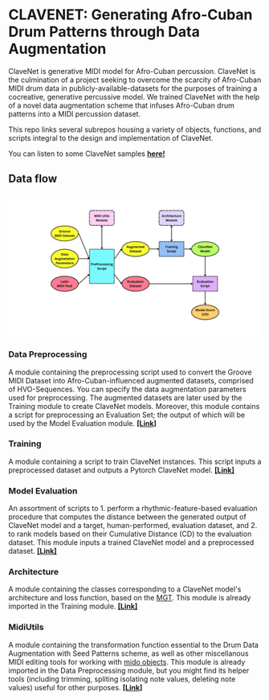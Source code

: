 # CLAVENET: Generating Afro-Cuban Drum Patterns through Data Augmentation

ClaveNet is generative MIDI model for Afro-Cuban percussion. ClaveNet is the culmination of a project seeking to overcome the scarcity of Afro-Cuban MIDI drum data in publicly-available-datasets for the purposes of training a cocreative, generative percussive model. We trained ClaveNet with the help of a novel data augmentation scheme that infuses Afro-Cuban drum patterns into a MIDI percussion dataset.

This repo links several subrepos housing a variety of objects, functions, and scripts integral to the design and implementation of ClaveNet.

You can listen to some ClaveNet samples [**here!**](https://dafg05.github.io/ClaveNet-Samples/)


## Data flow

![Data flow for trainining a ClaveNet model.](assets/DataflowNew.png)

### Data Preprocessing

A module containing the preprocessing script used to convert the Groove MIDI Dataset into Afro-Cuban-influenced augmented datasets, comprised of HVO-Sequences. You can specify the data augmentation parameters used for preprocessing. The augmented datasets are later used by the Training module to create ClaveNet models. Moreover, this module contains a script for preprocessing an Evaluation Set; the output of which will be used by the Model Evaluation module.
[**[Link]**](https://github.com/dafg05/ClaveNet-Preprocessing)

### Training

A module containing a script to train ClaveNet instances. This script inputs a preprocessed dataset and outputs a Pytorch ClaveNet model.
[**[Link]**](https://github.com/dafg05/ClaveNet-Training)

### Model Evaluation

An assortment of scripts to 1. perform a rhythmic-feature-based evaluation procedure that computes the distance between the generated output of ClaveNet model and a target, human-performed, evaluation dataset, and 2. to rank models based on their Cumulative Distance (CD) to the evaluation dataset. This module inputs a trained ClaveNet model and a preprocessed dataset. [**[Link]**](https://github.com/dafg05/ClaveNet-Evaluation)

### Architecture

A module containing the classes corresponding to a ClaveNet model's architecture and loss function, based on the [MGT](https://github.com/behzadhaki/MonotonicGrooveTransformer). This module is already imported in the Training module.
[**[Link]**](https://github.com/dafg05/ClaveNet-Architecture)

### MidiUtils

A module containing the transformation function essential to the Drum Data Augmentation with Seed Patterns scheme, as well as other miscellanous MIDI editing tools for working with [mido objects](https://mido.readthedocs.io/en/stable/). This module is already imported in the Data Preprocessing module, but you might find its helper tools (including trimming, spliting isolating note values, deleting note values) useful for other purposes.
[**[Link]**](https://github.com/dafg05/ClaveNet-MidiUtils) 
